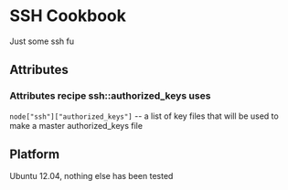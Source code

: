# SSH Cookbook

Just some ssh fu 

## Attributes

### Attributes recipe ssh::authorized_keys uses

`node["ssh"]["authorized_keys"]` -- a list of key files that will be used to make a master authorized_keys file

## Platform

Ubuntu 12.04, nothing else has been tested

